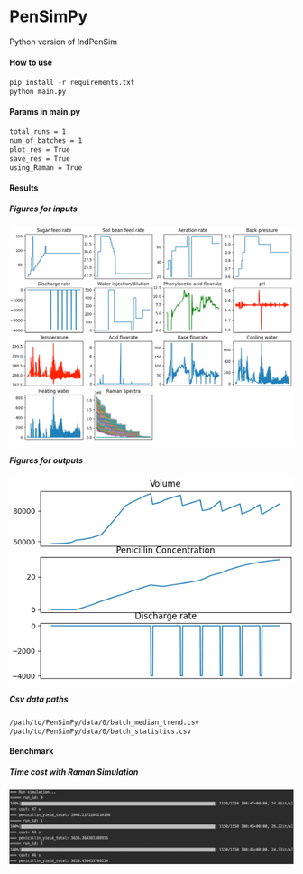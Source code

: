 # PenSimPy
Python version of IndPenSim
#### How to use
```
pip install -r requirements.txt
python main.py
```
#### Params in main.py
```
total_runs = 1
num_of_batches = 1
plot_res = True
save_res = True
using_Raman = True
```
#### Results
##### Figures for inputs
![Image description](figures/Figure_2.png)
##### Figures for outputs
![Image description](figures/Figure_1.png)
##### Csv data paths
```
/path/to/PenSimPy/data/0/batch_median_trend.csv
/path/to/PenSimPy/data/0/batch_statistics.csv
```
#### Benchmark
##### Time cost with Raman Simulation
![Image description](figures/benchmark.png)

